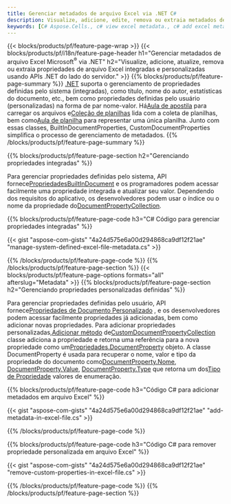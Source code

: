 ```yaml
---
title: Gerenciar metadados de arquivo Excel via .NET C#
description: Visualize, adicione, edite, remova ou extraia metadados de arquivos Excel com apenas algumas linhas do código C#
keywords: [C# Aspose.Cells., c# view excel metadata., c# add excel metadata., c# insert excel metadata., c# edit excel metadata., c# remove excel metadata., c# extract excel metadata., c# modify excel metadata]
---
```

{{< blocks/products/pf/feature-page-wrap >}}
{{< blocks/products/pf/i18n/feature-page-header h1="Gerenciar metadados de arquivo Excel Microsoft<sup>&reg;</sup> via .NET" h2="Visualize, adicione, atualize, remova ou extraia propriedades de arquivo Excel integradas e personalizadas usando APIs .NET do lado do servidor." >}}
{{% blocks/products/pf/feature-page-summary %}}
[.NET](/cells/pt/net/) suporta o gerenciamento de propriedades definidas pelo sistema (integradas), como título, nome do autor, estatísticas do documento, etc., bem como propriedades definidas pelo usuário (personalizadas) na forma de par nome-valor. Há[Aula de apostila](https://reference.aspose.com/cells/net/aspose.cells/workbook) para carregar os arquivos e[Coleção de planilhas](https://reference.aspose.com/cells/net/aspose.cells/worksheetcollection) lida com a coleta de planilhas, bem como[Aula de planilha](https://reference.aspose.com/cells/net/aspose.cells/worksheet) para representar uma única planilha. Junto com essas classes, BuiltInDocumentProperties, CustomDocumentProperties simplifica o processo de gerenciamento de metadados.
{{% /blocks/products/pf/feature-page-summary %}}

{{% blocks/products/pf/feature-page-section h2="Gerenciando propriedades integradas" %}}

 Para gerenciar propriedades definidas pelo sistema, API fornece[PropriedadesBuiltInDocument](https://reference.aspose.com/cells/net/aspose.cells/workbook/properties/builtindocumentproperties) e os programadores podem acessar facilmente uma propriedade integrada e atualizar seu valor. Dependendo dos requisitos do aplicativo, os desenvolvedores podem usar o índice ou o nome da propriedade do[DocumentPropertyCollection](https://reference.aspose.com/cells/net/aspose.cells.properties/documentpropertycollection). 

{{% blocks/products/pf/feature-page-code h3="C# Código para gerenciar propriedades integradas" %}}

{{< gist "aspose-com-gists" "4a24d575e6a00d294868ca9df12f21ae" "manage-system-defined-excel-file-metadata.cs" >}}

{{% /blocks/products/pf/feature-page-code %}}
{{% /blocks/products/pf/feature-page-section %}}
{{< blocks/products/pf/feature-page-options formats="all" afterslug="Metadata" >}}
{{% blocks/products/pf/feature-page-section h2="Gerenciando propriedades personalizadas definidas" %}}

 Para gerenciar propriedades definidas pelo usuário, API fornece[Propriedades de Documento Personalizado](https://reference.aspose.com/cells/net/aspose.cells/workbook/properties/customdocumentproperties) , e os desenvolvedores podem acessar facilmente propriedades já adicionadas, bem como adicionar novas propriedades. Para adicionar propriedades personalizadas,[Adicionar método](https://reference.aspose.com/cells/net/aspose.cells.properties/customdocumentpropertycollection/methods/add/index) de[CustomDocumentPropertyCollection](https://reference.aspose.com/cells/net/aspose.cells.properties/customdocumentpropertycollection) classe adiciona a propriedade e retorna uma referência para a nova propriedade como um[Propriedades.DocumentProperty](https://reference.aspose.com/cells/net/aspose.cells.properties/documentproperty) objeto. A classe DocumentProperty é usada para recuperar o nome, valor e tipo da propriedade do documento como[DocumentProperty.Nome](https://reference.aspose.com/cells/net/aspose.cells.properties/documentproperty/properties/name), [DocumentProperty.Value](https://reference.aspose.com/cells/net/aspose.cells.properties/documentproperty/properties/value),  [DocumentProperty.Type](https://reference.aspose.com/cells/net/aspose.cells.properties/documentproperty/properties/type) que retorna um dos[Tipo de Propriedade](https://reference.aspose.com/cells/net/aspose.cells.properties/propertytype) valores de enumeração.
 
{{% blocks/products/pf/feature-page-code h3="Código C# para adicionar metadados em arquivo Excel" %}}

{{< gist "aspose-com-gists" "4a24d575e6a00d294868ca9df12f21ae" "add-metadata-in-excel-file.cs" >}}

{{% /blocks/products/pf/feature-page-code %}}


{{% blocks/products/pf/feature-page-code h3="Código C# para remover propriedade personalizada em arquivo Excel" %}}

{{< gist "aspose-com-gists" "4a24d575e6a00d294868ca9df12f21ae" "remove-custom-properties-in-excel-file.cs" >}}

{{% /blocks/products/pf/feature-page-code %}}
{{% /blocks/products/pf/feature-page-section %}}
